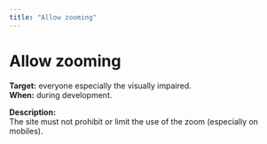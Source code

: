```yaml
---
title: "Allow zooming"
---
```


# Allow zooming

**Target:** everyone especially the visually impaired.  
**When:** during development.

**Description:**  
The site must not prohibit or limit the use of the zoom (especially on mobiles).
